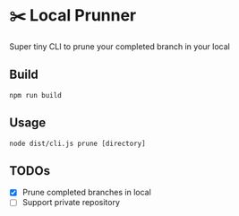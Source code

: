 # ✂️ Local Prunner
Super tiny CLI to prune your completed branch in your local

## Build
```
npm run build
```

## Usage

```
node dist/cli.js prune [directory]
```

## TODOs
- [x] Prune completed branches in local
- [ ] Support private repository
